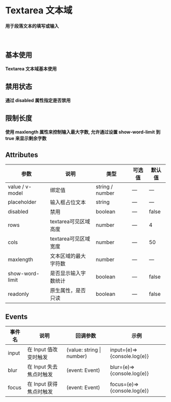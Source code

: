 <script setup>
import demo1 from './demo1.vue'
import demo2 from './demo2.vue'
import demo3 from './demo3.vue'
import preview from '@/components/preview.vue'
</script>

# Textarea 文本域

#### 用于段落文本的填写或输入

<br/>

## 基本使用

#### Textarea 文本域基本使用
<div class="source">
  <demo1/>
</div>
<preview comName="/components/textarea" demoName="demo1"/>


## 禁用状态

#### 通过 disabled 属性指定是否禁用
<div class="source">
  <demo2/>
</div>
<preview comName="/components/textarea" demoName="demo2"/>


## 限制长度

#### 使用 maxlength 属性来控制输入最大字数, 允许通过设置 show-word-limit 到 true 来显示剩余字数
<div class="source">
  <demo3/>
</div>
<preview comName="/components/textarea" demoName="demo3"/>


## Attributes
| 参数          | 说明            | 类型            | 可选值         | 默认值   |
|------------   |---------------- |---------------- |-------------- |-------- |
| value / v-model | 绑定值         | string / number | —      | —      |
| placeholder   | 输入框占位文本    | string          | —      | —      |
| disabled      | 禁用             | boolean         | —      | false   |
| rows          | textarea可见区域高度   | number         | —      | 4   |
| cols          | textarea可见区域宽度   | number         | —      | 50   |
| maxlength     | 文本区域的最大字符数    | number         | —      | —    |
| show-word-limit | 是否显示输入字数统计    | boolean       | —      | false    |
| readonly      | 原生属性，是否只读      | boolean        | —      | false |


## Events
| 事件名 | 说明 | 回调参数 |  示例  |
|----------|--------|---------|--------|
| input  | 在 Input 值改变时触发  | (value: string \| number) | input=(e)=>{console.log(e)} |
| blur   | 在 Input 失去焦点时触发 | (event: Event) | blur=(e)=>{console.log(e)} |
| focus  | 在 Input 获得焦点时触发 | (event: Event) | focus=(e)=>{console.log(e)} |

<br/>



